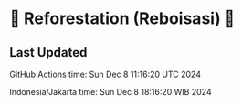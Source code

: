 
# 🌳 Reforestation (Reboisasi) 🌲

## Last Updated

GitHub Actions time: Sun Dec  8 11:16:20 UTC 2024

Indonesia/Jakarta time: Sun Dec  8 18:16:20 WIB 2024
